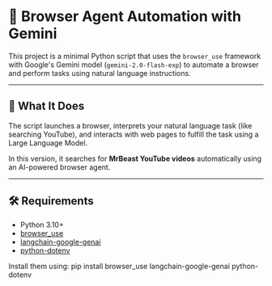 # 🤖 Browser Agent Automation with Gemini

This project is a minimal Python script that uses the `browser_use` framework with Google's Gemini model (`gemini-2.0-flash-exp`) to automate a browser and perform tasks using natural language instructions.

---

## 🚀 What It Does

The script launches a browser, interprets your natural language task (like searching YouTube), and interacts with web pages to fulfill the task using a Large Language Model.

In this version, it searches for **MrBeast YouTube videos** automatically using an AI-powered browser agent.

---

## 🛠️ Requirements

- Python 3.10+
- [browser_use](https://pypi.org/project/browser-use/)
- [langchain-google-genai](https://pypi.org/project/langchain-google-genai/)
- [python-dotenv](https://pypi.org/project/python-dotenv/)

Install them using:
pip install browser_use langchain-google-genai python-dotenv
